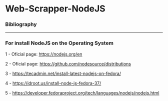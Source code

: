 # Web-Scrapper-NodeJS


### Bibliography
--------------------------------------------------------------------
### For install NodeJS on the Operating System


1 - Oficial page: https://nodejs.org/en

2 - Oficial page: https://github.com/nodesource/distributions

3 - https://tecadmin.net/install-latest-nodejs-on-fedora/

4 - https://idroot.us/install-node-js-fedora-37/

5 - https://developer.fedoraproject.org/tech/languages/nodejs/nodejs.html
